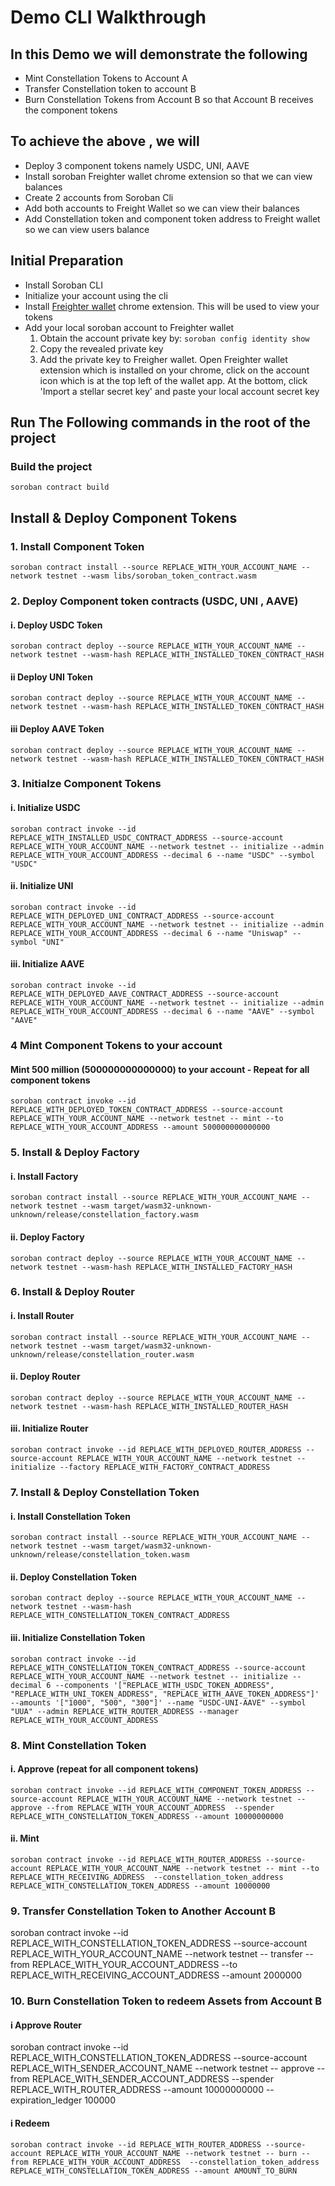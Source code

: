 
# Demo CLI Walkthrough

## In this Demo we will demonstrate the following

- Mint Constellation Tokens to Account A
- Transfer Constellation token to account B
- Burn Constellation Tokens from Account B so that Account B receives the component tokens

## To achieve the above , we will

- Deploy 3 component tokens namely USDC, UNI, AAVE
- Install soroban Freighter wallet chrome extension so that we can view balances
- Create 2 accounts from Soroban Cli
- Add both accounts to Freight Wallet so we can view their balances
- Add Constellation token and component token address to Freight wallet so we can view users balance

## Initial Preparation

- Install Soroban CLI
- Initialize your account using the cli
- Install [Freighter wallet](https://www.freighter.app) chrome extension. This will be used to view your tokens
- Add your local soroban account to Freighter wallet
  1. Obtain the account private key by:
   `
    soroban config identity show
   `
  2. Copy the revealed private key
  3. Add the private key to Freigher wallet. Open Freighter wallet extension which is installed on your chrome, click on the account icon which is at the top left of the wallet app. At the bottom, click 'Import a stellar secret key' and paste your local account secret key

## Run The Following commands in the root of the project

### Build the project 

`
 soroban contract build
`

## Install & Deploy Component Tokens

### 1. Install Component Token

`
soroban contract install --source REPLACE_WITH_YOUR_ACCOUNT_NAME --network testnet --wasm libs/soroban_token_contract.wasm
`

### 2. Deploy Component token contracts (USDC, UNI , AAVE)

#### i. Deploy USDC Token

`
soroban contract deploy --source REPLACE_WITH_YOUR_ACCOUNT_NAME --network testnet --wasm-hash REPLACE_WITH_INSTALLED_TOKEN_CONTRACT_HASH
`

#### ii Deploy UNI Token

`
soroban contract deploy --source REPLACE_WITH_YOUR_ACCOUNT_NAME --network testnet --wasm-hash REPLACE_WITH_INSTALLED_TOKEN_CONTRACT_HASH
`

#### iii Deploy AAVE Token

`
soroban contract deploy --source REPLACE_WITH_YOUR_ACCOUNT_NAME --network testnet --wasm-hash REPLACE_WITH_INSTALLED_TOKEN_CONTRACT_HASH
`

### 3. Initialze Component Tokens

#### i. Initialize USDC

`
soroban contract invoke --id REPLACE_WITH_INSTALLED_USDC_CONTRACT_ADDRESS --source-account REPLACE_WITH_YOUR_ACCOUNT_NAME --network testnet -- initialize --admin REPLACE_WITH_YOUR_ACCOUNT_ADDRESS --decimal 6 --name "USDC" --symbol "USDC"
`

#### ii. Initialize UNI

`
soroban contract invoke --id REPLACE_WITH_DEPLOYED_UNI_CONTRACT_ADDRESS --source-account REPLACE_WITH_YOUR_ACCOUNT_NAME --network testnet -- initialize --admin REPLACE_WITH_YOUR_ACCOUNT_ADDRESS --decimal 6 --name "Uniswap" --symbol "UNI"
`

#### iii. Initialize AAVE

`
soroban contract invoke --id REPLACE_WITH_DEPLOYED_AAVE_CONTRACT_ADDRESS --source-account REPLACE_WITH_YOUR_ACCOUNT_NAME --network testnet -- initialize --admin REPLACE_WITH_YOUR_ACCOUNT_ADDRESS --decimal 6 --name "AAVE" --symbol "AAVE"
`

### 4 Mint Component Tokens to your account

#### Mint 500 million (500000000000000)  to your account - Repeat for all component tokens

`
soroban contract invoke --id REPLACE_WITH_DEPLOYED_TOKEN_CONTRACT_ADDRESS --source-account REPLACE_WITH_YOUR_ACCOUNT_NAME --network testnet -- mint --to REPLACE_WITH_YOUR_ACCOUNT_ADDRESS --amount 500000000000000
`

### 5. Install & Deploy Factory

#### i. Install Factory

`
soroban contract install --source REPLACE_WITH_YOUR_ACCOUNT_NAME --network testnet --wasm target/wasm32-unknown-unknown/release/constellation_factory.wasm
`

#### ii. Deploy Factory

`
soroban contract deploy --source REPLACE_WITH_YOUR_ACCOUNT_NAME --network testnet --wasm-hash REPLACE_WITH_INSTALLED_FACTORY_HASH
`

### 6. Install & Deploy Router

#### i. Install Router

`
soroban contract install --source REPLACE_WITH_YOUR_ACCOUNT_NAME --network testnet --wasm target/wasm32-unknown-unknown/release/constellation_router.wasm
`

#### ii. Deploy Router

`
soroban contract deploy --source REPLACE_WITH_YOUR_ACCOUNT_NAME --network testnet --wasm-hash REPLACE_WITH_INSTALLED_ROUTER_HASH
`


#### iii. Initialize Router

`
soroban contract invoke --id REPLACE_WITH_DEPLOYED_ROUTER_ADDRESS --source-account REPLACE_WITH_YOUR_ACCOUNT_NAME --network testnet -- initialize --factory REPLACE_WITH_FACTORY_CONTRACT_ADDRESS
`

### 7. Install & Deploy Constellation Token

#### i. Install Constellation Token

`
soroban contract install --source REPLACE_WITH_YOUR_ACCOUNT_NAME --network testnet --wasm target/wasm32-unknown-unknown/release/constellation_token.wasm
`

#### ii. Deploy Constellation Token

`
soroban contract deploy --source REPLACE_WITH_YOUR_ACCOUNT_NAME --network testnet --wasm-hash REPLACE_WITH_CONSTELLATION_TOKEN_CONTRACT_ADDRESS
`

#### iii. Initialize Constellation Token

`
soroban contract invoke --id REPLACE_WITH_CONSTELLATION_TOKEN_CONTRACT_ADDRESS --source-account REPLACE_WITH_YOUR_ACCOUNT_NAME --network testnet -- initialize --decimal 6 --components '["REPLACE_WITH_USDC_TOKEN_ADDRESS", "REPLACE_WITH_UNI_TOKEN_ADDRESS", "REPLACE_WITH_AAVE_TOKEN_ADDRESS"]' --amounts '["1000", "500", "300"]' --name "USDC-UNI-AAVE" --symbol "UUA" --admin REPLACE_WITH_ROUTER_ADDRESS --manager REPLACE_WITH_YOUR_ACCOUNT_ADDRESS
`

### 8. Mint Constellation Token

#### i. Approve (repeat for all component tokens)

`
soroban contract invoke --id REPLACE_WITH_COMPONENT_TOKEN_ADDRESS --source-account REPLACE_WITH_YOUR_ACCOUNT_NAME --network testnet -- approve --from REPLACE_WITH_YOUR_ACCOUNT_ADDRESS  --spender REPLACE_WITH_CONSTELLATION_TOKEN_ADDRESS --amount 10000000000
`

#### ii. Mint

`
soroban contract invoke --id REPLACE_WITH_ROUTER_ADDRESS --source-account REPLACE_WITH_YOUR_ACCOUNT_NAME --network testnet -- mint --to REPLACE_WITH_RECEIVING_ADDRESS  --constellation_token_address REPLACE_WITH_CONSTELLATION_TOKEN_ADDRESS --amount 10000000
`

### 9. Transfer Constellation Token to Another Account B

  soroban contract invoke --id REPLACE_WITH_CONSTELLATION_TOKEN_ADDRESS --source-account REPLACE_WITH_YOUR_ACCOUNT_NAME --network testnet -- transfer --from REPLACE_WITH_YOUR_ACCOUNT_ADDRESS --to REPLACE_WITH_RECEIVING_ACCOUNT_ADDRESS --amount 2000000

### 10. Burn Constellation Token to redeem Assets from Account B

#### i Approve Router

soroban contract invoke --id REPLACE_WITH_CONSTELLATION_TOKEN_ADDRESS  --source-account REPLACE_WITH_SENDER_ACCOUNT_NAME --network testnet -- approve --from REPLACE_WITH_SENDER_ACCOUNT_ADDRESS  --spender REPLACE_WITH_ROUTER_ADDRESS --amount 10000000000 --expiration_ledger 100000

#### i Redeem

`
soroban contract invoke --id REPLACE_WITH_ROUTER_ADDRESS --source-account REPLACE_WITH_YOUR_ACCOUNT_NAME --network testnet -- burn --from REPLACE_WITH_YOUR_ACCOUNT_ADDRESS  --constellation_token_address REPLACE_WITH_CONSTELLATION_TOKEN_ADDRESS --amount AMOUNT_TO_BURN
`
